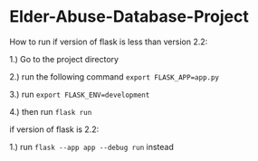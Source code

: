 # Elder-Abuse-Database-Project
How to run if version of flask is less than version 2.2:

1.) Go to the project directory 

2.) run the following command `export FLASK_APP=app.py`

3.) run `export FLASK_ENV=development`

4.) then run `flask run`


if version of flask is 2.2:

1.) run `flask --app app --debug run` instead
